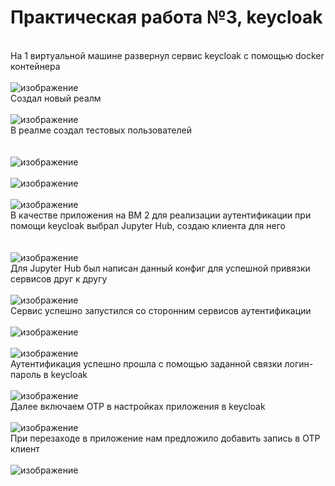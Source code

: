 # Практическая работа №3, keycloak
<br />На 1 виртуальной машине развернул сервис keycloak с помощью docker контейнера<br /><br />![изображение](https://github.com/kirasir1/toib_prak/assets/13931629/11215389-71d3-4f5d-848a-689e174a50da)
<br />Создал новый реалм<br /><br />![изображение](https://github.com/kirasir1/toib_prak/assets/13931629/e2557af1-7c9d-44a2-ab38-da421a8f0f0b)
<br />В реалме создал тестовых пользователей<br /><br /><br />![изображение](https://github.com/kirasir1/toib_prak/assets/13931629/27921194-e956-4067-92c8-a44b8d2ce288)<br /><br />![изображение](https://github.com/kirasir1/toib_prak/assets/13931629/f03c0783-fc90-40dd-856a-ff2b809931dc)<br /><br />![изображение](https://github.com/kirasir1/toib_prak/assets/13931629/d9b4aebf-5a8c-478a-b929-80869a0df07c)
<br />В качестве приложения на ВМ 2 для реализации аутентификации при помощи keycloak выбрал Jupyter Hub, создаю клиента для него<br /><br /><br />![изображение](https://github.com/kirasir1/toib_prak/assets/13931629/285492a8-81b5-4836-b658-9d70aa716691)
<br />Для Jupyter Hub был написан данный конфиг для успешной привязки сервисов друг к другу<br /><br />![изображение](https://github.com/kirasir1/toib_prak/assets/13931629/b9926590-a128-4e70-85ab-714da92a11c5)
<br />Сервис успешно запустился со сторонним сервисов аутентификации<br /><br />![изображение](https://github.com/kirasir1/toib_prak/assets/13931629/ce4014df-800f-49ac-b655-6b33373ad1b0)<br /><br />![изображение](https://github.com/kirasir1/toib_prak/assets/13931629/9462c332-4062-4d05-9760-aedbb22a280c)
<br />Аутентификация успешно прошла с помощью заданной связки логин-пароль в keycloak<br /><br />![изображение](https://github.com/kirasir1/toib_prak/assets/13931629/dd75863c-87d2-48d7-8891-199c15fe4676)
<br />Далее включаем OTP в настройках приложения в keycloak<br /><br />![изображение](https://github.com/kirasir1/toib_prak/assets/13931629/fed92086-9bba-4d7f-b3ae-6096fca03427)
<br />При перезаходе в приложение нам предложило добавить запись в OTP клиент<br /><br />![изображение](https://github.com/kirasir1/toib_prak/assets/13931629/ddbfd2b5-3551-4999-8338-87e95d2f91af)
